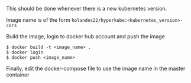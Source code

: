This should be done whenever there is a new kubernetes version.

Image name is of the form `holandes22/hyperkube:<kubernetes_version>-cors`


Build the image, login to docker hub account and push the image

    $ docker build -t <image_name> .
    $ docker login
    $ docker push <image_name>

Finally, edit the docker-compose file to use the image name in the master container
